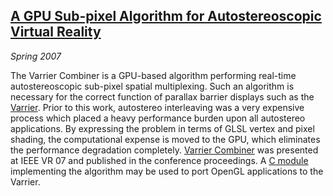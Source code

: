 ## [A GPU Sub-pixel Algorithm for Autostereoscopic Virtual Reality][ieeevr]

*Spring 2007*

The Varrier Combiner is a GPU-based algorithm performing real-time autostereoscopic sub-pixel spatial multiplexing. Such an algorithm is necessary for the correct function of parallax barrier displays such as the [Varrier][]. Prior to this work, autostereo interleaving was a very expensive process which placed a heavy performance burden upon all autostereo applications. By expressing the problem in terms of GLSL vertex and pixel shading, the computational expense is moved to the GPU, which eliminates the performance degradation completely. [Varrier Combiner][ieeevr] was presented at IEEE VR 07 and published in the conference proceedings. A [C module][combiner] implementing the algorithm may be used to port OpenGL applications to the Varrier.

[varrier]:  research.html#varrier
[ieeevr]:   pdfs/Kooima-VR07.pdf
[combiner]: varrier_combiner/varrier_combiner.html